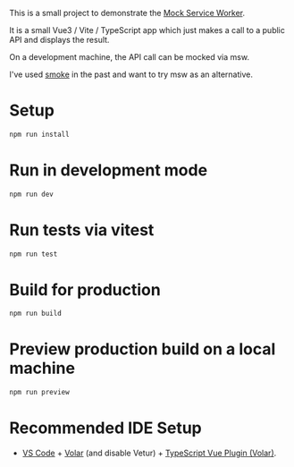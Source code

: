 This is a small project to demonstrate the [Mock Service Worker](https://mswjs.io/).

It is a small Vue3 / Vite / TypeScript app which just makes a call to a public API
and displays the result.

On a development machine, the API call can be mocked via msw.

I've used [smoke](https://github.com/sinedied/smoke) in the past and want to try msw as an alternative.

# Setup

```bash
npm run install
```

# Run in development mode

```bash
npm run dev
```

# Run tests via vitest

```bash
npm run test
```

# Build for production

```bash
npm run build
```

# Preview production build on a local machine

```bash
npm run preview
```

# Recommended IDE Setup

- [VS Code](https://code.visualstudio.com/) + [Volar](https://marketplace.visualstudio.com/items?itemName=Vue.volar) (and disable Vetur) + [TypeScript Vue Plugin (Volar)](https://marketplace.visualstudio.com/items?itemName=Vue.vscode-typescript-vue-plugin).
